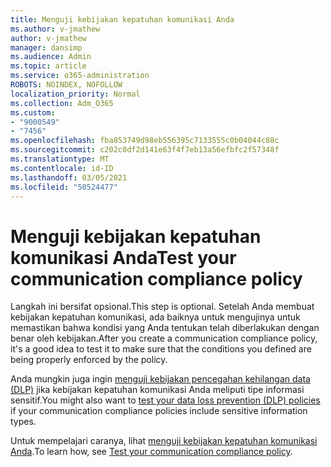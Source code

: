 ```yaml
---
title: Menguji kebijakan kepatuhan komunikasi Anda
ms.author: v-jmathew
author: v-jmathew
manager: dansimp
ms.audience: Admin
ms.topic: article
ms.service: o365-administration
ROBOTS: NOINDEX, NOFOLLOW
localization_priority: Normal
ms.collection: Adm_O365
ms.custom:
- "9000549"
- "7456"
ms.openlocfilehash: fba853749d98eb556395c7133555c0b04044c88c
ms.sourcegitcommit: c202c0df2d141e63f4f7eb13a56efbfc2f57348f
ms.translationtype: MT
ms.contentlocale: id-ID
ms.lasthandoff: 03/05/2021
ms.locfileid: "50524477"
---
```

# <a name="test-your-communication-compliance-policy"></a><span data-ttu-id="396e1-102">Menguji kebijakan kepatuhan komunikasi Anda</span><span class="sxs-lookup"><span data-stu-id="396e1-102">Test your communication compliance policy</span></span>

<span data-ttu-id="396e1-103">Langkah ini bersifat opsional.</span><span class="sxs-lookup"><span data-stu-id="396e1-103">This step is optional.</span></span> <span data-ttu-id="396e1-104">Setelah Anda membuat kebijakan kepatuhan komunikasi, ada baiknya untuk mengujinya untuk memastikan bahwa kondisi yang Anda tentukan telah diberlakukan dengan benar oleh kebijakan.</span><span class="sxs-lookup"><span data-stu-id="396e1-104">After you create a communication compliance policy, it's a good idea to test it to make sure that the conditions you defined are being properly enforced by the policy.</span></span>

<span data-ttu-id="396e1-105">Anda mungkin juga ingin [menguji kebijakan pencegahan kehilangan data (DLP)](https://go.microsoft.com/fwlink/?linkid=2110890) jika kebijakan kepatuhan komunikasi Anda meliputi tipe informasi sensitif.</span><span class="sxs-lookup"><span data-stu-id="396e1-105">You might also want to [test your data loss prevention (DLP) policies](https://go.microsoft.com/fwlink/?linkid=2110890) if your communication compliance policies include sensitive information types.</span></span>

<span data-ttu-id="396e1-106">Untuk mempelajari caranya, lihat [menguji kebijakan kepatuhan komunikasi Anda](https://go.microsoft.com/fwlink/?linkid=2111304).</span><span class="sxs-lookup"><span data-stu-id="396e1-106">To learn how, see [Test your communication compliance policy](https://go.microsoft.com/fwlink/?linkid=2111304).</span></span>
